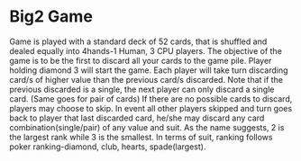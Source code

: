 # Big2 Game

Game is played with a standard deck of 52 cards, that is shuffled and dealed equally into 4hands-1 Human, 3 CPU players. The objective of the game is to be the first to 
discard all your cards to the game pile. Player holding diamond 3 will start the game. Each player will take turn discarding card/s of higher value than the previous card/s 
discarded. Note that if the previous discarded is a single, the next player can only discard a single card. (Same goes for pair of cards) 
If there are no possible cards to discard, players may choose to skip. In event all other players skipped and turn goes back to player that last discarded card,
he/she may discard any card combination(single/pair) of any value and suit. As the name suggests, 2 is the largest rank while 3 is the smallest. 
In terms of suit, ranking follows poker ranking-diamond, club, hearts, spade(largest).


